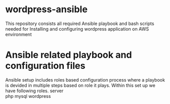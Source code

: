 # wordpress-ansible
This repository consists all required Ansible playbook and bash scripts needed for Installing and configuring wordpress application on AWS environment

# Ansible related playbook and configuration files
Ansible setup includes roles based configuration process where a playbook is devided in multiple steps based on role it plays. Within this set up we have following roles.
server<br>
php
mysql
wordpress

